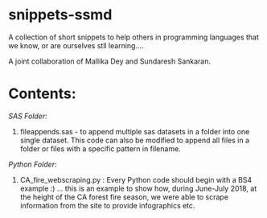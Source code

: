 # snippets-ssmd
A collection of short snippets to help others in programming languages that we know, or are ourselves stll learning.... 

A joint collaboration of Mallika Dey and Sundaresh Sankaran.

# Contents:

*SAS Folder*:

1) fileappends.sas - to append multiple sas datasets in a folder into one single dataset. This code can also be modified to append all files in a folder or files with a specific pattern in filename.  

*Python Folder*:

1) CA_fire_webscraping.py : Every Python code should begin with a BS4 example :) ... this is an example to show how, during June-July 2018, at the height of the CA forest fire season, we were able to scrape information from the site to provide infographics etc.

